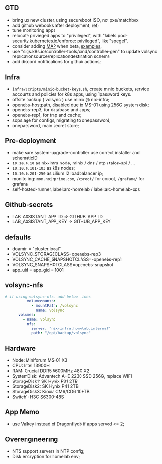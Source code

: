 ## GTD

- bring up new cluster, using secureboot ISO, not pxe/matchbox
- add github webooks after deployment, [ref](https://fluxcd.io/flux/guides/webhook-receivers/#define-a-git-repository-receiver);
- tune monitoring apps
- relocate privieged apps to "privileged", with "labels.pod-security.kubernetes.io/enforce: privileged", like "spegel".
- consider adding [MAP](https://github.com/kubernetes/enhancements/tree/master/keps/sig-api-machinery/3962-mutating-admission-policies) when beta, [examples](https://github.com/search?q=repo%3Abjw-s-labs%2Fhome-ops+MutatingAdmissionPolicy&type=commits).
- use "sigs.k8s.io/controller-tools/cmd/controller-gen" to update volsync replicationsource/replicationdestination schema
- add discord notifications for github actions;

## Infra

- `infra/scripts/minio-bucket-keys.sh`, create minio buckets, service accounts and policies for k8s apps, using 1password keys.
- offsite backup ( volsync ) use minio @ nix-infra;
- openebs-hostpath, disabled due to MS-01 using 256G system disk;
- openebs-rep3, for database and apps;
- openebs-rep1, for tmp and cache;
- sops.age for configs, migrating to onepassword;
- onepassword, main secret store;

## Pre-deployment

- make sure system-upgrade-controller use correct installer and schematicID
- `10.10.0.10` as nix-infra node, minio / dns / ntp / talos-api / ...
- `10.10.0.101-103` as k8s nodes;
- `10.10.0.201-250` as cilium l2 loadbalancer ip;
- monitoring: `mon.noirprime.com`, `/coroot/` for coroot, `/grafana/` for grafana
- self-hosted-runner, label:arc-homelab / label:arc-homelab-ops

## Github-secrets

- LAB_ASSISTANT_APP_ID => GITHUB_APP_ID
- LAB_ASSISTANT_APP_KEY => GITHUB_APP_KEY

## defaults

- doamin = "cluster.local"
- VOLSYNC_STORAGECLASS=openebs-rep3
- VOLSYNC_CACHE_SNAPSHOTCLASS=-openebs-rep1
- VOLSYNC_SNAPSHOTCLASS=openebs-snapshot
- app_uid = app_gid = 1001

## volsync-nfs

```yaml
# if using volsync-nfs, add below lines
          volumeMounts:
            - mountPath: /volsync
              name: volsync
      volumes:
        - name: volsync
          nfs:
            server: "nix-infra.homelab.internal"
            path: "/opt/backup/volsync"
```

## Hardware

- Node: Miniforum MS-01 X3
- CPU: Intel 13900H
- RAM: Crucial DDR5 5600MHz 48G X2
- SystemDisk: Advantech A+E 2230 SSD 256G, replace WIFI
- StorageDisk1: SK Hynix P31 2TB
- StorageDisk2: SK Hynix P41 2TB
- StorageDisk3: Kioxia CM6/CD6 10+TB
- Switch1: H3C S6300-48S

## App Memo

- use Valkey instead of Dragonflydb if apps served <= 2;

## Overengineering

- NTS support servers in NTP config;
- Disk encryption for homelab env;
